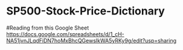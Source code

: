 # SP500-Stock-Price-Dictionary
#Reading from this Google Sheet
https://docs.google.com/spreadsheets/d/1_cH-NA51jvnJLqdFiDN7hoMxBhcQGewsIkWA5yRKy9g/edit?usp=sharing
